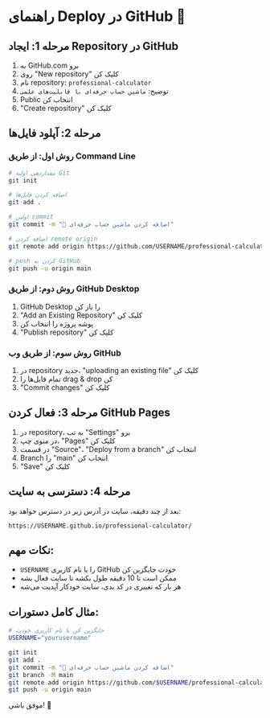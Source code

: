 # راهنمای Deploy در GitHub 🚀

## مرحله 1: ایجاد Repository در GitHub

1. به GitHub.com برو
2. روی "New repository" کلیک کن
3. نام repository: `professional-calculator`
4. توضیح: `ماشین حساب حرفه‌ای با قابلیت‌های علمی`
5. Public انتخاب کن
6. "Create repository" کلیک کن

## مرحله 2: آپلود فایل‌ها

### روش اول: از طریق Command Line

```bash
# مقداردهی اولیه Git
git init

# اضافه کردن فایل‌ها
git add .

# اولین commit
git commit -m "🎉 اضافه کردن ماشین حساب حرفه‌ای"

# اضافه کردن remote origin
git remote add origin https://github.com/USERNAME/professional-calculator.git

# push کردن به GitHub
git push -u origin main
```

### روش دوم: از طریق GitHub Desktop

1. GitHub Desktop را باز کن
2. "Add an Existing Repository" کلیک کن
3. پوشه پروژه را انتخاب کن
4. "Publish repository" کلیک کن

### روش سوم: از طریق وب GitHub

1. در repository جدید، "uploading an existing file" کلیک کن
2. تمام فایل‌ها را drag & drop کن
3. "Commit changes" کلیک کن

## مرحله 3: فعال کردن GitHub Pages

1. در repository، به تب "Settings" برو
2. در منوی چپ، "Pages" کلیک کن
3. در قسمت "Source"، "Deploy from a branch" انتخاب کن
4. Branch را "main" انتخاب کن
5. "Save" کلیک کن

## مرحله 4: دسترسی به سایت

بعد از چند دقیقه، سایت در آدرس زیر در دسترس خواهد بود:
```
https://USERNAME.github.io/professional-calculator/
```

## نکات مهم:

- `USERNAME` را با نام کاربری GitHub خودت جایگزین کن
- ممکن است تا 10 دقیقه طول بکشه تا سایت فعال بشه
- هر بار که تغییری در کد بدی، سایت خودکار آپدیت می‌شه

## مثال کامل دستورات:

```bash
# جایگزین کن با نام کاربری خودت
USERNAME="yourusername"

git init
git add .
git commit -m "🎉 اضافه کردن ماشین حساب حرفه‌ای"
git branch -M main
git remote add origin https://github.com/$USERNAME/professional-calculator.git
git push -u origin main
```

موفق باشی! 🎉